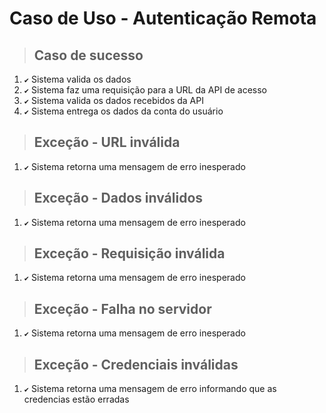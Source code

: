 # Caso de Uso - Autenticação Remota

> ## Caso de sucesso

1. `✔` Sistema valida os dados
2. `✔` Sistema faz uma requisição para a URL da API de acesso
3. `✔` Sistema valida os dados recebidos da API
4. `✔` Sistema entrega os dados da conta do usuário

> ## Exceção - URL inválida

1. `✔` Sistema retorna uma mensagem de erro inesperado

> ## Exceção - Dados inválidos

1. `✔` Sistema retorna uma mensagem de erro inesperado

> ## Exceção - Requisição inválida

1. `✔` Sistema retorna uma mensagem de erro inesperado

> ## Exceção - Falha no servidor

1. `✔` Sistema retorna uma mensagem de erro inesperado

> ## Exceção - Credenciais inválidas

1. `✔` Sistema retorna uma mensagem de erro informando que as credencias estão erradas
